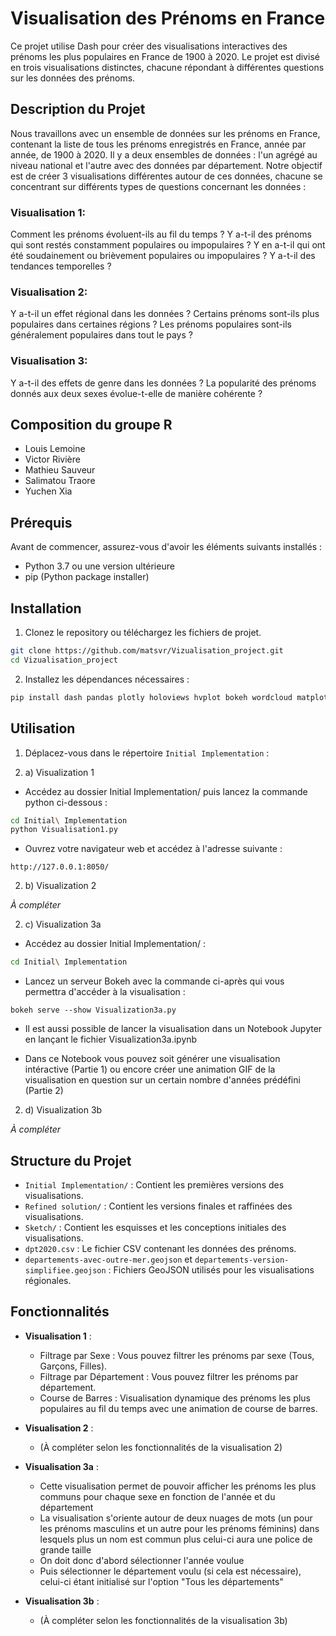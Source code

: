 # Visualisation des Prénoms en France

Ce projet utilise Dash pour créer des visualisations interactives des prénoms les plus populaires en France de 1900 à 2020. Le projet est divisé en trois visualisations distinctes, chacune répondant à différentes questions sur les données des prénoms.

## Description du Projet

Nous travaillons avec un ensemble de données sur les prénoms en France, contenant la liste de tous les prénoms enregistrés en France, année par année, de 1900 à 2020. Il y a deux ensembles de données : l'un agrégé au niveau national et l'autre avec des données par département. Notre objectif est de créer 3 visualisations différentes autour de ces données, chacune se concentrant sur différents types de questions concernant les données :

### Visualisation 1: 
Comment les prénoms évoluent-ils au fil du temps ? Y a-t-il des prénoms qui sont restés constamment populaires ou impopulaires ? Y en a-t-il qui ont été soudainement ou brièvement populaires ou impopulaires ? Y a-t-il des tendances temporelles ?

### Visualisation 2:
Y a-t-il un effet régional dans les données ? Certains prénoms sont-ils plus populaires dans certaines régions ? Les prénoms populaires sont-ils généralement populaires dans tout le pays ?

### Visualisation 3:
Y a-t-il des effets de genre dans les données ? La popularité des prénoms donnés aux deux sexes évolue-t-elle de manière cohérente ?

## Composition du groupe R

- Louis Lemoine
- Victor Rivière
- Mathieu Sauveur
- Salimatou Traore
- Yuchen Xia

## Prérequis

Avant de commencer, assurez-vous d'avoir les éléments suivants installés :

- Python 3.7 ou une version ultérieure
- pip (Python package installer)

## Installation

1. Clonez le repository ou téléchargez les fichiers de projet.

```bash
git clone https://github.com/matsvr/Vizualisation_project.git
cd Vizualisation_project
```

2. Installez les dépendances nécessaires :

```bash
pip install dash pandas plotly holoviews hvplot bokeh wordcloud matplotlib
```

## Utilisation

1. Déplacez-vous dans le répertoire `Initial Implementation` :

2. a) Visualization 1

- Accédez au dossier Initial Implementation/ puis lancez la commande python ci-dessous :
  
```bash
cd Initial\ Implementation
python Visualisation1.py
```

- Ouvrez votre navigateur web et accédez à l'adresse suivante :

```
http://127.0.0.1:8050/
```

2. b) Visualization 2

*À compléter*

2. c) Visualization 3a

- Accédez au dossier Initial Implementation/ :
  
```bash
cd Initial\ Implementation
```
- Lancez un serveur Bokeh avec la commande ci-après qui vous permettra d'accéder à la visualisation :

```
bokeh serve --show Visualization3a.py
```

- Il est aussi possible de lancer la visualisation dans un Notebook Jupyter en lançant le fichier Visualization3a.ipynb

- Dans ce Notebook vous pouvez soit générer une visualisation intéractive (Partie 1) ou encore créer une animation GIF de la visualisation en question sur un certain nombre d'années prédéfini (Partie 2) 

2. d) Visualization 3b

*À compléter*

## Structure du Projet

- `Initial Implementation/` : Contient les premières versions des visualisations.
- `Refined solution/` : Contient les versions finales et raffinées des visualisations.
- `Sketch/` : Contient les esquisses et les conceptions initiales des visualisations.
- `dpt2020.csv` : Le fichier CSV contenant les données des prénoms.
- `departements-avec-outre-mer.geojson` et `departements-version-simplifiee.geojson` : Fichiers GeoJSON utilisés pour les visualisations régionales.

## Fonctionnalités

- **Visualisation 1** : 
  - Filtrage par Sexe : Vous pouvez filtrer les prénoms par sexe (Tous, Garçons, Filles).
  - Filtrage par Département : Vous pouvez filtrer les prénoms par département.
  - Course de Barres : Visualisation dynamique des prénoms les plus populaires au fil du temps avec une animation de course de barres.
  
- **Visualisation 2** : 
  - (À compléter selon les fonctionnalités de la visualisation 2)
  
- **Visualisation 3a** :
  - Cette visualisation permet de pouvoir afficher les prénoms les plus communs pour chaque sexe en fonction de l'année et du département
  - La visualisation s'oriente autour de deux nuages de mots (un pour les prénoms masculins et un autre pour les prénoms féminins) dans lesquels plus un nom est commun plus celui-ci aura une police de grande taille
  - On doit donc d'abord sélectionner l'année voulue
  - Puis sélectionner le département voulu (si cela est nécessaire), celui-ci étant initialisé sur l'option "Tous les départements"

- **Visualisation 3b** :
  - (À compléter selon les fonctionnalités de la visualisation 3b)
